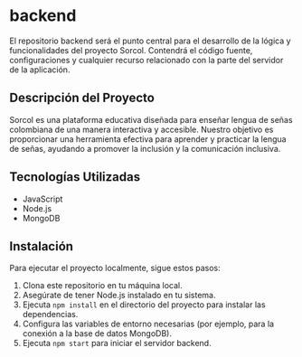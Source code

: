 # backend
El repositorio backend será el punto central para el desarrollo de la lógica y funcionalidades del proyecto Sorcol. Contendrá el código fuente, configuraciones y cualquier recurso relacionado con la parte del servidor de la aplicación.

## Descripción del Proyecto

Sorcol es una plataforma educativa diseñada para enseñar lengua de señas colombiana de una manera interactiva y accesible. Nuestro objetivo es proporcionar una herramienta efectiva para aprender y practicar la lengua de señas, ayudando a promover la inclusión y la comunicación inclusiva.

## Tecnologías Utilizadas

- JavaScript
- Node.js
- MongoDB

## Instalación

Para ejecutar el proyecto localmente, sigue estos pasos:

1. Clona este repositorio en tu máquina local.
2. Asegúrate de tener Node.js instalado en tu sistema.
3. Ejecuta `npm install` en el directorio del proyecto para instalar las dependencias.
4. Configura las variables de entorno necesarias (por ejemplo, para la conexión a la base de datos MongoDB).
5. Ejecuta `npm start` para iniciar el servidor backend.
